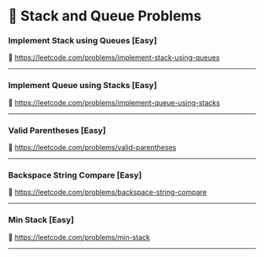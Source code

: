# 🔗 Stack and Queue Problems

### Implement Stack using Queues [Easy]

🔗 https://leetcode.com/problems/implement-stack-using-queues

---

### Implement Queue using Stacks [Easy]

🔗 https://leetcode.com/problems/implement-queue-using-stacks

---

### Valid Parentheses [Easy]

🔗 https://leetcode.com/problems/valid-parentheses

---

### Backspace String Compare [Easy]

🔗 https://leetcode.com/problems/backspace-string-compare

---

### Min Stack [Easy]

🔗 https://leetcode.com/problems/min-stack

---
